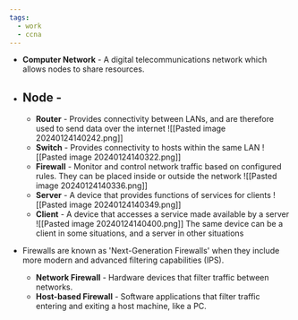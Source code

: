```yaml
---
tags:
  - work
  - ccna
---
```

- **Computer Network** - A digital telecommunications network which allows nodes to share resources.
- ## Node - 
	- **Router** - Provides connectivity between LANs, and are therefore used to send data over the internet
	![[Pasted image 20240124140242.png]]
	- **Switch** - Provides connectivity to hosts within the same LAN
	![[Pasted image 20240124140322.png]]
	- **Firewall** - Monitor and control network traffic based on configured rules. They can be placed inside or outside the network
	![[Pasted image 20240124140336.png]]
	- **Server** - A device that provides functions of services for clients
	![[Pasted image 20240124140349.png]]
	- **Client** - A device that accesses a service made available by a server
	![[Pasted image 20240124140400.png]]
	 The same device can be a client in some situations, and a server in other situations

- Firewalls are known as 'Next-Generation Firewalls' when they include more modern and advanced filtering capabilities (IPS).
	- **Network Firewall** - Hardware devices that filter traffic between networks.
	- **Host-based Firewall** - Software applications that filter traffic entering and exiting a host machine, like a PC.